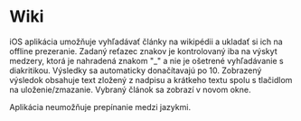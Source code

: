 # Wiki

iOS aplikácia umožňuje vyhľadávať články na wikipédii a ukladať si ich na offline prezeranie.
Zadaný reťazec znakov je kontrolovaný iba na výskyt medzery, ktorá je nahradená znakom "_" a  nie je ošetrené vyhľadávanie s diakritikou.
Výsledky sa automaticky donačítavajú po 10. Zobrazený výsledok obsahuje text zložený z nadpisu a krátkeho textu spolu s tlačidlom na uloženie/zmazanie.
Vybraný článok sa zobrazí v novom okne.

Aplikácia neumožňuje prepínanie medzi jazykmi.


